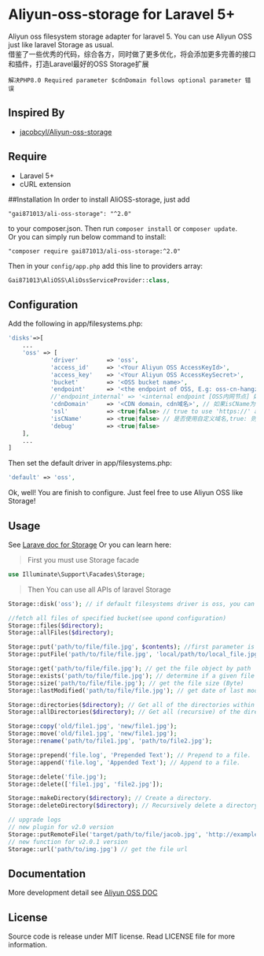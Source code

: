 # Aliyun-oss-storage for Laravel 5+
Aliyun oss filesystem storage adapter for laravel 5. You can use Aliyun OSS just like laravel Storage as usual.    
借鉴了一些优秀的代码，综合各方，同时做了更多优化，将会添加更多完善的接口和插件，打造Laravel最好的OSS Storage扩展

`解决PHP8.0 Required parameter $cdnDomain follows optional parameter 错误`
## Inspired By
- [jacobcyl/Aliyun-oss-storage](https://github.com/jacobcyl/Aliyun-oss-storage) 

## Require
- Laravel 5+
- cURL extension

##Installation
In order to install AliOSS-storage, just add

    "gai871013/ali-oss-storage": "^2.0"

to your composer.json. Then run `composer install` or `composer update`.  
Or you can simply run below command to install:

    "composer require gai871013/ali-oss-storage:^2.0"
    
Then in your `config/app.php` add this line to providers array:
```php
Gai871013\AliOSS\AliOssServiceProvider::class,
```
## Configuration
Add the following in app/filesystems.php:
```php
'disks'=>[
    ...
    'oss' => [
            'driver'        => 'oss',
            'access_id'     => '<Your Aliyun OSS AccessKeyId>',
            'access_key'    => '<Your Aliyun OSS AccessKeySecret>',
            'bucket'        => '<OSS bucket name>',
            'endpoint'      => '<the endpoint of OSS, E.g: oss-cn-hangzhou.aliyuncs.com | custom domain, E.g:img.abc.com>', // OSS 外网节点或自定义外部域名
            //'endpoint_internal' => '<internal endpoint [OSS内网节点] 如：oss-cn-shenzhen-internal.aliyuncs.com>', // v2.0.4 新增配置属性，如果为空，则默认使用 endpoint 配置(由于内网上传有点小问题未解决，请大家暂时不要使用内网节点上传，正在与阿里技术沟通中)
            'cdnDomain'     => '<CDN domain, cdn域名>', // 如果isCName为true, getUrl会判断cdnDomain是否设定来决定返回的url，如果cdnDomain未设置，则使用endpoint来生成url，否则使用cdn
            'ssl'           => <true|false> // true to use 'https://' and false to use 'http://'. default is false,
            'isCName'       => <true|false> // 是否使用自定义域名,true: 则Storage.url()会使用自定义的cdn或域名生成文件url， false: 则使用外部节点生成url
            'debug'         => <true|false>
    ],
    ...
]
```
Then set the default driver in app/filesystems.php:
```php
'default' => 'oss',
```
Ok, well! You are finish to configure. Just feel free to use Aliyun OSS like Storage!

## Usage
See [Larave doc for Storage](https://laravel.com/docs/5.2/filesystem#custom-filesystems)
Or you can learn here:

> First you must use Storage facade

```php
use Illuminate\Support\Facades\Storage;
```    
> Then You can use all APIs of laravel Storage

```php
Storage::disk('oss'); // if default filesystems driver is oss, you can skip this step

//fetch all files of specified bucket(see upond configuration)
Storage::files($directory);
Storage::allFiles($directory);

Storage::put('path/to/file/file.jpg', $contents); //first parameter is the target file path, second paramter is file content
Storage::putFile('path/to/file/file.jpg', 'local/path/to/local_file.jpg'); // upload file from local path

Storage::get('path/to/file/file.jpg'); // get the file object by path
Storage::exists('path/to/file/file.jpg'); // determine if a given file exists on the storage(OSS)
Storage::size('path/to/file/file.jpg'); // get the file size (Byte)
Storage::lastModified('path/to/file/file.jpg'); // get date of last modification

Storage::directories($directory); // Get all of the directories within a given directory
Storage::allDirectories($directory); // Get all (recursive) of the directories within a given directory

Storage::copy('old/file1.jpg', 'new/file1.jpg');
Storage::move('old/file1.jpg', 'new/file1.jpg');
Storage::rename('path/to/file1.jpg', 'path/to/file2.jpg');

Storage::prepend('file.log', 'Prepended Text'); // Prepend to a file.
Storage::append('file.log', 'Appended Text'); // Append to a file.

Storage::delete('file.jpg');
Storage::delete(['file1.jpg', 'file2.jpg']);

Storage::makeDirectory($directory); // Create a directory.
Storage::deleteDirectory($directory); // Recursively delete a directory.It will delete all files within a given directory, SO Use with caution please.

// upgrade logs
// new plugin for v2.0 version
Storage::putRemoteFile('target/path/to/file/jacob.jpg', 'http://example.com/jacob.jpg'); //upload remote file to storage by remote url
// new function for v2.0.1 version
Storage::url('path/to/img.jpg') // get the file url
```

## Documentation
More development detail see [Aliyun OSS DOC](https://help.aliyun.com/document_detail/32099.html?spm=5176.doc31981.6.335.eqQ9dM)
## License
Source code is release under MIT license. Read LICENSE file for more information.
